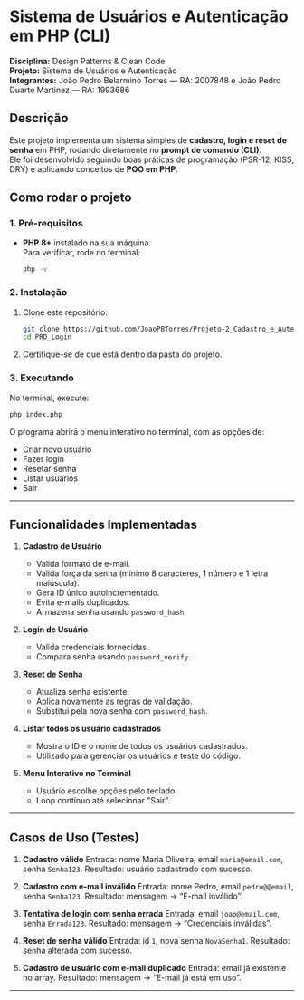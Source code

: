 # Sistema de Usuários e Autenticação em PHP (CLI)

**Disciplina:** Design Patterns & Clean Code  
**Projeto:** Sistema de Usuários e Autenticação  
**Integrantes:** João Pedro Belarmino Torres — RA: 2007848 e João Pedro Duarte Martinez — RA: 1993686

## Descrição

Este projeto implementa um sistema simples de **cadastro, login e reset de senha** em PHP, rodando diretamente no **prompt de comando (CLI)**.  
Ele foi desenvolvido seguindo boas práticas de programação (PSR-12, KISS, DRY) e aplicando conceitos de **POO em PHP**.

## Como rodar o projeto

### 1. Pré-requisitos
- **PHP 8+** instalado na sua máquina.  
  Para verificar, rode no terminal:
  ```bash
  php -v

### 2. Instalação

1. Clone este repositório:

   ```bash
   git clone https://github.com/JoaoPBTorres/Projeto-2_Cadastro_e_Autenticacao_de_Usuarios.git
   cd PRD_Login
   ```
2. Certifique-se de que está dentro da pasta do projeto.

### 3. Executando

No terminal, execute:

```bash
php index.php
```

O programa abrirá o menu interativo no terminal, com as opções de:

* Criar novo usuário
* Fazer login
* Resetar senha
* Listar usuários
* Sair

---

## Funcionalidades Implementadas

1. **Cadastro de Usuário**

   * Valida formato de e-mail.
   * Valida força da senha (mínimo 8 caracteres, 1 número e 1 letra maiúscula).
   * Gera ID único autoincrementado.
   * Evita e-mails duplicados.
   * Armazena senha usando `password_hash`.

2. **Login de Usuário**

   * Valida credenciais fornecidas.
   * Compara senha usando `password_verify`.

3. **Reset de Senha**

   * Atualiza senha existente.
   * Aplica novamente as regras de validação.
   * Substitui pela nova senha com `password_hash`.
  
4. **Listar todos os usuário cadastrados**
   
   * Mostra o ID e o nome de todos os usuários cadastrados.
   * Utilizado para gerenciar os usuários e teste do código.
     
6. **Menu Interativo no Terminal**

   * Usuário escolhe opções pelo teclado.
   * Loop contínuo até selecionar "Sair".

---

## Casos de Uso (Testes)

1. **Cadastro válido**
   Entrada: nome Maria Oliveira, email `maria@email.com`, senha `Senha123`.
   Resultado: usuário cadastrado com sucesso.

2. **Cadastro com e-mail inválido**
   Entrada: nome Pedro, email `pedro@@email`, senha `Senha123`.
   Resultado: mensagem → “E-mail inválido”.

3. **Tentativa de login com senha errada**
   Entrada: email `joao@email.com`, senha `Errada123`.
   Resultado: mensagem → “Credenciais inválidas”.

4. **Reset de senha válido**
   Entrada: id `1`, nova senha `NovaSenha1`.
   Resultado: senha alterada com sucesso.

5. **Cadastro de usuário com e-mail duplicado**
   Entrada: email já existente no array.
   Resultado: mensagem → “E-mail já está em uso”.

---
